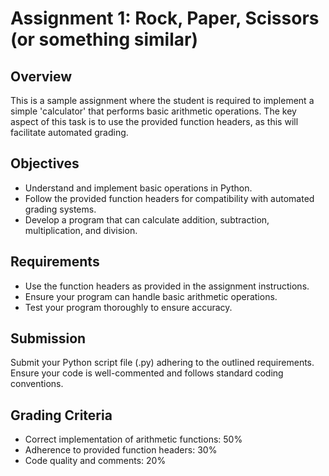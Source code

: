 # Assignment 1: Rock, Paper, Scissors (or something similar)

## Overview
This is a sample assignment where the student is required to implement a simple 'calculator' that performs basic arithmetic operations. The key aspect of this task is to use the provided function headers, as this will facilitate automated grading.

## Objectives
- Understand and implement basic operations in Python.
- Follow the provided function headers for compatibility with automated grading systems.
- Develop a program that can calculate addition, subtraction, multiplication, and division.

## Requirements
- Use the function headers as provided in the assignment instructions.
- Ensure your program can handle basic arithmetic operations.
- Test your program thoroughly to ensure accuracy.

## Submission
Submit your Python script file (.py) adhering to the outlined requirements. Ensure your code is well-commented and follows standard coding conventions.

## Grading Criteria
- Correct implementation of arithmetic functions: 50%
- Adherence to provided function headers: 30%
- Code quality and comments: 20%
